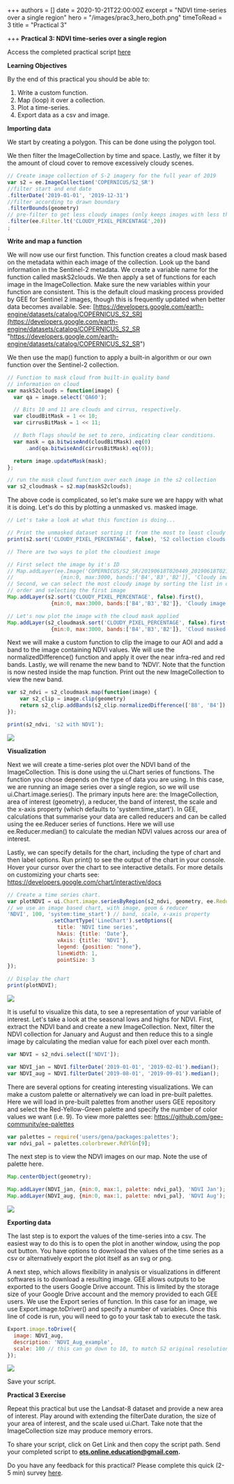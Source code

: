 +++
authors = []
date = 2020-10-21T22:00:00Z
excerpt = "NDVI time-series over a single region"
hero = "/images/prac3_hero_both.png"
timeToRead = 3
title = "Practical 3"

+++
**Practical 3: NDVI time-series over a single region**

Access the completed practical script [here](https://code.earthengine.google.com/7d1f0d36445db24511620b51892ac803)

**Learning Objectives**

By the end of this practical you should be able to:

1. Write a custom function.
2. Map (loop) it over a collection.
3. Plot a time-series.
4. Export data as a csv and image.

**Importing data**

We start by creating a polygon. This can be done using the polygon tool.

We then filter the ImageCollection by time and space. Lastly, we filter it by the amount of cloud cover to remove excessively cloudy scenes.

```js
// Create image collection of S-2 imagery for the full year of 2019
var s2 = ee.ImageCollection('COPERNICUS/S2_SR')
//filter start and end date
.filterDate('2019-01-01', '2019-12-31')
//filter according to drawn boundary
.filterBounds(geometry)
// pre-filter to get less cloudy images (only keeps images with less than 20% cloudy pixels)
.filter(ee.Filter.lt('CLOUDY_PIXEL_PERCENTAGE',20))
;
```

**Write and map a function**

We will now use our first function. This function creates a cloud mask based on the metadata within each image of the collection. Look up the band information in the Sentinel-2 metadata. We create a variable name for the function called maskS2clouds. We then apply a set of functions for each image in the ImageCollection. Make sure the new variables within your function are consistent. This is the default cloud masking process provided by GEE for Sentinel 2 images, though this is frequently updated when better data becomes available. See: [https://developers.google.com/earth-engine/datasets/catalog/COPERNICUS_S2_SR](https://developers.google.com/earth-engine/datasets/catalog/COPERNICUS_S2_SR "https://developers.google.com/earth-engine/datasets/catalog/COPERNICUS_S2_SR")

We then use the map() function to apply a built-in algorithm or our own function over the Sentinel-2 collection.

```js
// Function to mask cloud from built-in quality band
// information on cloud
var maskS2clouds = function(image) {
  var qa = image.select('QA60');

  // Bits 10 and 11 are clouds and cirrus, respectively.
  var cloudBitMask = 1 << 10;
  var cirrusBitMask = 1 << 11;

  // Both flags should be set to zero, indicating clear conditions.
  var mask = qa.bitwiseAnd(cloudBitMask).eq(0)
      .and(qa.bitwiseAnd(cirrusBitMask).eq(0));

  return image.updateMask(mask);
};

// run the mask cloud function over each image in the s2 collection
var s2_cloudmask = s2.map(maskS2clouds); 
```

The above code is complicated, so let's make sure we are happy with what it is doing. Let's do this by plotting a unmasked vs. masked image.

```js
// Let's take a look at what this function is doing...

// Print the unmasked dataset sorting it from the most to least cloudy image
print(s2.sort('CLOUDY_PIXEL_PERCENTAGE', false), 'S2 collection clouds');

// There are two ways to plot the cloudiest image

// First select the image by it's ID
// Map.addLayer(ee.Image('COPERNICUS/S2_SR/20190618T020449_20190618T021219_T50HNH'), 
//               {min:0, max:3000, bands:['B4','B3','B2']}, 'Cloudy image ID');
// Second, we can select the most cloudy image by sorting the list in descending 
// order and selecting the first image
Map.addLayer(s2.sort('CLOUDY_PIXEL_PERCENTAGE', false).first(), 
              {min:0, max:3000, bands:['B4','B3','B2']}, 'Cloudy image first');

// Let's now plot the image with the cloud mask applied
Map.addLayer(s2_cloudmask.sort('CLOUDY_PIXEL_PERCENTAGE', false).first(), 
              {min:0, max:3000, bands:['B4','B3','B2']}, 'Cloud masked image');
```

Next we will make a custom function to clip the image to our AOI and add a band to the image containing NDVI values. We will use the normalizedDifference() function and apply it over the near infra-red and red bands. Lastly, we will rename the new band to ‘NDVI’. Note that the function is now nested inside the map function. Print out the new ImageCollection to view the new band.

```js
var s2_ndvi = s2_cloudmask.map(function(image) {
    var s2_clip = image.clip(geometry)
    return s2_clip.addBands(s2_clip.normalizedDifference(['B8', 'B4']).rename('NDVI'))
});

print(s2_ndvi, 's2 with NDVI');
```

![](/images/prac3_ndvi_band.png)

**Visualization**

Next we will create a time-series plot over the NDVI band of the ImageCollection. This is done using the ui.Chart series of functions. The function you chose depends on the type of data you are using. In this case, we are running an image series over a single region, so we will use ui.Chart.image.series(). The primary inputs here are: the ImageCollection, area of interest (geometry), a reducer, the band of interest, the scale and the x-axis property (which defaults to 'system:time_start'). In GEE, calculations that summarise your data are called reducers and can be called using the ee.Reducer series of functions. Here we will use ee.Reducer.median() to calculate the median NDVI values across our area of interest.

Lastly, we can specify details for the chart, including the type of chart and then label options. Run print() to see the output of the chart in your console. Hover your cursor over the chart to see interactive details. For more details on customizing your charts see: https://developers.google.com/chart/interactive/docs

```js
// Create a time series chart.
var plotNDVI = ui.Chart.image.seriesByRegion(s2_ndvi, geometry, ee.Reducer.median(), 
// we use an image based chart, with image, geom & reducer
'NDVI', 100, 'system:time_start') // band, scale, x-axis property
              .setChartType('LineChart').setOptions({
                title: 'NDVI time series',
                hAxis: {title: 'Date'},
                vAxis: {title: 'NDVI'},
                legend: {position: "none"},
                lineWidth: 1,
                pointSize: 3
});

// Display the chart
print(plotNDVI);
```

![](/images/prac3_ndvi_chart.png)

It is useful to visualize this data, to see a representation of your variable of interest. Let's take a look at the seasonal lows and highs for NDVI. First, extract the NDVI band and create a new ImageCollection. Next, filter the NDVI collection for January and August and then reduce this to a single image by calculating the median value for each pixel over each month.

```js
var NDVI = s2_ndvi.select(['NDVI']);

var NDVI_jan = NDVI.filterDate('2019-01-01', '2019-02-01').median();
var NDVI_aug = NDVI.filterDate('2019-08-01', '2019-09-01').median();
```

There are several options for creating interesting visualizations. We can make a custom palette or alternatively we can load in pre-built palettes. Here we will load in pre-built palettes from another users GEE repository and select the Red-Yellow-Green palette and specify the number of color values we want (i.e. 9). To view more palettes see: https://github.com/gee-community/ee-palettes

```js
var palettes = require('users/gena/packages:palettes');
var ndvi_pal = palettes.colorbrewer.RdYlGn[9];
```

The next step is to view the NDVI images on our map. Note the use of palette here.

```js
Map.centerObject(geometry);

Map.addLayer(NDVI_jan, {min:0, max:1, palette: ndvi_pal}, 'NDVI Jan');
Map.addLayer(NDVI_aug, {min:0, max:1, palette: ndvi_pal}, 'NDVI Aug');
```

![](/images/prac3_ndvi_vis.png)

**Exporting data**

The last step is to export the values of the time-series into a csv. The easiest way to do this is to open the plot in another window, using the pop out button. You have options to download the values of the time series as a csv or alternatively export the plot itself as an svg or png.

A next step, which allows flexibility in analysis or visualizations in different softwares is to download a resulting image. GEE allows outputs to be exported to the users Google Drive account. This is limited by the storage size of your Google Drive account and the memory provided to each GEE users. We use the Export series of function. In this case for an image, we use Export.image.toDriver() and specify a number of variables. Once this line of code is run, you will need to go to your task tab to execute the task.

```js
Export.image.toDrive({
  image: NDVI_aug,
  description: 'NDVI_Aug_example',
  scale: 100 // this can go down to 10, to match S2 original resolution
});
```

![](/images/prac3_tasks.png)

Save your script.

**Practical 3 Exercise**

Repeat this practical but use the Landsat-8 dataset and provide a new area of interest. Play around with extending the filterDate duration, the size of your area of interest, and the scale used ui.Chart. Take note that the ImageCollection size may produce memory errors.

To share your script, click on Get Link and then copy the script path. Send your completed script to **ots.online.education@gmail.com.**

Do you have any feedback for this practical? Please complete this quick (2-5 min) survey [here](https://forms.gle/hT11ReQpvG2oLDxF7).